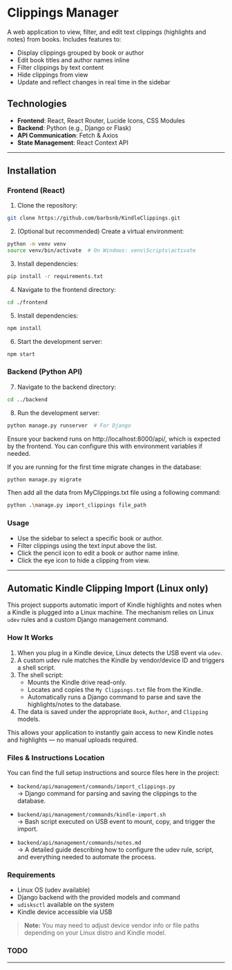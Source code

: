 # Clippings Manager

A web application to view, filter, and edit text clippings (highlights and notes) from books. Includes features to:

- Display clippings grouped by book or author
- Edit book titles and author names inline
- Filter clippings by text content
- Hide clippings from view
- Update and reflect changes in real time in the sidebar

## Technologies

- **Frontend**: React, React Router, Lucide Icons, CSS Modules
- **Backend**: Python (e.g., Django or Flask)
- **API Communication**: Fetch & Axios
- **State Management**: React Context API

---

## Installation

### Frontend (React)

1. Clone the repository:

```bash
git clone https://github.com/barbsnb/KindleClippings.git
```

2. (Optional but recommended) Create a virtual environment:

```bash
python -m venv venv
source venv/bin/activate  # On Windows: venv\Scripts\activate
```

3. Install dependencies:

```bash
pip install -r requirements.txt
```

4. Navigate to the frontend directory:

```bash
cd ./frontend
```

5. Install dependencies:

```bash
npm install
```

6. Start the development server:

```bash
npm start
```

### Backend (Python API)

7. Navigate to the backend directory:

```bash
cd ../backend
```

8. Run the development server:

```bash
python manage.py runserver  # For Django
```

Ensure your backend runs on http://localhost:8000/api/, which is expected by the frontend. You can configure this with environment variables if needed.

If you are running for the first time migrate changes in the database:

```bash
python manage.py migrate  
```

Then add all the data from MyClippings.txt file using a following command:

```bash
python .\manage.py import_clippings file_path
```


### Usage
- Use the sidebar to select a specific book or author.
- Filter clippings using the text input above the list.
- Click the pencil icon to edit a book or author name inline.
- Click the eye icon to hide a clipping from view.

---

## Automatic Kindle Clipping Import (Linux only)

This project supports automatic import of Kindle highlights and notes when a Kindle is plugged into a Linux machine. The mechanism relies on Linux `udev` rules and a custom Django management command.

### How It Works

1. When you plug in a Kindle device, Linux detects the USB event via `udev`.
2. A custom udev rule matches the Kindle by vendor/device ID and triggers a shell script.
3. The shell script:
   - Mounts the Kindle drive read-only.
   - Locates and copies the `My Clippings.txt` file from the Kindle.
   - Automatically runs a Django command to parse and save the highlights/notes to the database.
4. The data is saved under the appropriate `Book`, `Author`, and `Clipping` models.

This allows your application to instantly gain access to new Kindle notes and highlights — no manual uploads required.

### Files & Instructions Location

You can find the full setup instructions and source files here in the project:

-  `backend/api/management/commands/import_clippings.py`  
  → Django command for parsing and saving the clippings to the database.
  
-  `backend/api/management/commands/kindle-import.sh`  
  → Bash script executed on USB event to mount, copy, and trigger the import.
  
-  `backend/api/management/commands/notes.md`  
  → A detailed guide describing how to configure the udev rule, script, and everything needed to automate the process.

### Requirements

- Linux OS (udev available)
- Django backend with the provided models and command
- `udisksctl` available on the system
- Kindle device accessible via USB

> **Note:** You may need to adjust device vendor info or file paths depending on your Linux distro and Kindle model.

### TODO


---